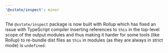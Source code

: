 ```yaml
---
'@xstate/inspect': minor
---
```


The `@xstate/inspect` package is now built with Rollup which has fixed an issue with TypeScript compiler inserting references to `this` in the top-level scope of the output modules and thus making it harder for some tools (like Rollup) to re-bundle dist files as `this` in modules (as they are always in strict mode) is `undefined`.
